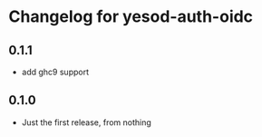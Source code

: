 # Changelog for yesod-auth-oidc

## 0.1.1

+ add ghc9 support

## 0.1.0

* Just the first release, from nothing
